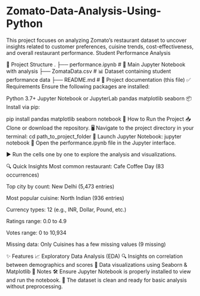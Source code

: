 # Zomato-Data-Analysis-Using-Python
This project focuses on analyzing Zomato’s restaurant dataset to uncover insights related to customer preferences, cuisine trends, cost-effectiveness, and overall restaurant performance.
 Student Performance Analysis

📁 Project Structure
.
├── performance.ipynb         # 📘 Main Jupyter Notebook with analysis
├── ZomataData.csv   # 📊 Dataset containing student performance data
├── README.md                 # 📄 Project documentation (this file)
✅ Requirements
Ensure the following packages are installed:

Python 3.7+
Jupyter Notebook or JupyterLab
pandas
matplotlib
seaborn
📦 Install via pip:

pip install pandas matplotlib seaborn notebook
🚀 How to Run the Project
📥 Clone or download the repository.
🖥️ Navigate to the project directory in your terminal:
cd path_to_project_folder
📂 Launch Jupyter Notebook:
jupyter notebook
📑 Open the performance.ipynb file in the Jupyter interface.

▶️ Run the cells one by one to explore the analysis and visualizations.

🔍 Quick Insights
Most common restaurant: Cafe Coffee Day (83 occurrences)

Top city by count: New Delhi (5,473 entries)

Most popular cuisine: North Indian (936 entries)

Currency types: 12 (e.g., INR, Dollar, Pound, etc.)

Ratings range: 0.0 to 4.9

Votes range: 0 to 10,934

Missing data: Only Cuisines has a few missing values (9 missing)

✨ Features
   📈 Exploratory Data Analysis (EDA)
   🔍 Insights on correlation between demographics and scores
   🎨 Data visualizations using Seaborn & Matplotlib
📌 Notes
   🛠️ Ensure Jupyter Notebook is properly installed to view and run the notebook.
   🧼 The dataset is clean and ready for basic analysis without preprocessing.
